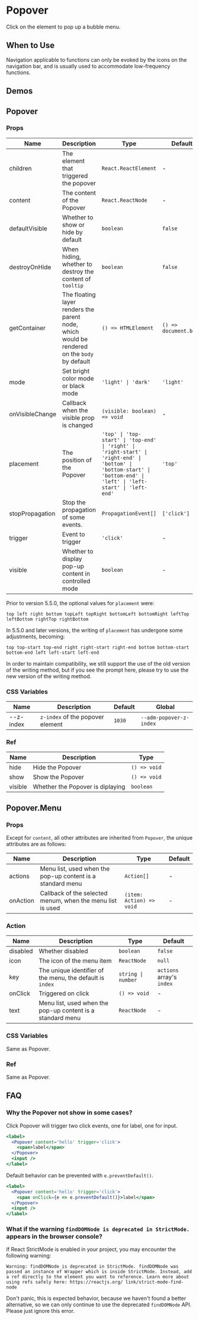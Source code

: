 # Popover

Click on the element to pop up a bubble menu.

## When to Use

Navigation applicable to functions can only be evoked by the icons on the navigation bar, and is usually used to accommodate low-frequency functions.

## Demos

<code src="./demos/demo1.tsx"></code>

<code src="./demos/demo2.tsx"></code>

<code src="./demos/demo4.tsx"></code>

<code src="./demos/demo3.tsx" debug></code>

## Popover

### Props

| Name            | Description                                                                                  | Type                                                                                                                                                                 | Default               |
| --------------- | -------------------------------------------------------------------------------------------- | -------------------------------------------------------------------------------------------------------------------------------------------------------------------- | --------------------- |
| children        | The element that triggered the popover                                                       | `React.ReactElement`                                                                                                                                                 | -                     |
| content         | The content of the Popover                                                                   | `React.ReactNode`                                                                                                                                                    | -                     |
| defaultVisible  | Whether to show or hide by default                                                           | `boolean`                                                                                                                                                            | `false`               |
| destroyOnHide   | When hiding, whether to destroy the content of `tooltip`                                     | `boolean`                                                                                                                                                            | `false`               |
| getContainer    | The floating layer renders the parent node, which would be rendered on the `body` by default | `() => HTMLElement`                                                                                                                                                  | `() => document.body` |
| mode            | Set bright color mode or black mode                                                          | `'light' \| 'dark'`                                                                                                                                                  | `'light'`             |
| onVisibleChange | Callback when the visible prop is changed                                                    | `(visible: boolean) => void`                                                                                                                                         | -                     |
| placement       | The position of the Popover                                                                  | `'top' \| 'top-start' \| 'top-end' \| 'right' \| 'right-start' \| 'right-end' \| 'bottom' \| 'bottom-start' \| 'bottom-end' \| 'left' \| 'left-start' \| 'left-end'` | `'top'`               |
| stopPropagation | Stop the propagation of some events.                                                         | `PropagationEvent[]`                                                                                                                                                 | `['click']`           |
| trigger         | Event to trigger                                                                             | `'click'`                                                                                                                                                            | -                     |
| visible         | Whether to display pop-up content in controlled mode                                         | `boolean`                                                                                                                                                            | -                     |

Prior to version 5.5.0, the optional values for `placement` were:

`top left right bottom topLeft topRight bottomLeft bottomRight leftTop leftBottom rightTop rightBottom`

In 5.5.0 and later versions, the writing of `placement` has undergone some adjustments, becoming:

`top top-start top-end right right-start right-end bottom bottom-start bottom-end left left-start left-end`

In order to maintain compatibility, we still support the use of the old version of the writing method, but if you see the prompt here, please try to use the new version of the writing method.

### CSS Variables

| Name      | Description                      | Default | Global                  |
| --------- | -------------------------------- | ------- | ----------------------- |
| --z-index | `z-index` of the popover element | `1030`  | `--adm-popover-z-index` |

### Ref

| Name    | Description                      | Type         |
| ------- | -------------------------------- | ------------ |
| hide    | Hide the Popover                 | `() => void` |
| show    | Show the Popover                 | `() => void` |
| visible | Whether the Popover is diplaying | `boolean`    |

## Popover.Menu

### Props

Except for `content`, all other attributes are inherited from `Popover`, the unique attributes are as follows:

| Name     | Description                                                | Type                     | Default |
| -------- | ---------------------------------------------------------- | ------------------------ | ------- |
| actions  | Menu list, used when the pop-up content is a standard menu | `Action[]`               | -       |
| onAction | Callback of the selected menum, when the menu list is used | `(item: Action) => void` | -       |

### Action

| Name     | Description                                                | Type               | Default                   |
| -------- | ---------------------------------------------------------- | ------------------ | ------------------------- |
| disabled | Whether disabled                                           | `boolean`          | `false`                   |
| icon     | The icon of the menu item                                  | `ReactNode`        | `null`                    |
| key      | The unique identifier of the menu, the default is `index`  | `string \| number` | `actions` array's `index` |
| onClick  | Triggered on click                                         | `() => void`       | -                         |
| text     | Menu list, used when the pop-up content is a standard menu | `ReactNode`        | -                         |

### CSS Variables

Same as Popover.

### Ref

Same as Popover.

## FAQ

### Why the Popover not show in some cases?

Click Popover will trigger two click events, one for label, one for input.

```jsx
<label>
  <Popover content='hello' trigger='click'>
    <span>label</span>
  </Popover>
  <input />
</label>
```

Default behavior can be prevented with `e.preventDefault()`.

```jsx
<label>
  <Popover content='hello' trigger='click'>
    <span onClick={e => e.preventDefault()}>label</span>
  </Popover>
  <input />
</label>
```

### What if the warning `findDOMNode is deprecated in StrictMode.` appears in the browser console?

If React StrictMode is enabled in your project, you may encounter the following warning:

```text
Warning: findDOMNode is deprecated in StrictMode. findDOMNode was passed an instance of Wrapper which is inside StrictMode. Instead, add a ref directly to the element you want to reference. Learn more about using refs safely here: https://reactjs.org/ link/strict-mode-find-node
```

Don't panic, this is expected behavior, because we haven't found a better alternative, so we can only continue to use the deprecated `findDOMNode` API. Please just ignore this error.
